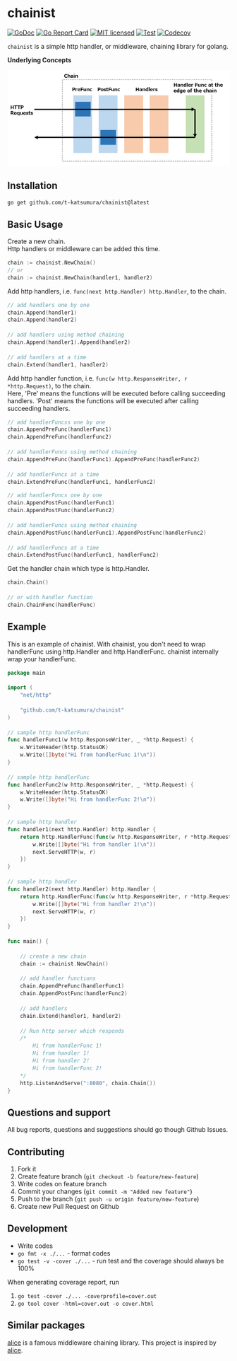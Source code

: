 # chainist

[![GoDoc](https://godoc.org/github.com/t-katsumura/chainist?status.svg)](http://godoc.org/github.com/t-katsumura/chainist)
[![Go Report Card](https://goreportcard.com/badge/github.com/t-katsumura/chainist)](https://goreportcard.com/report/github.com/t-katsumura/chainist)
[![MIT licensed](https://img.shields.io/badge/license-MIT-blue.svg)](./LICENSE)
[![Test](https://github.com/t-katsumura/chainist/actions/workflows/test.yml/badge.svg?branch=main)](https://github.com/t-katsumura/chainist/actions/workflows/test.yml?query=branch%3Amain)
[![Codecov](https://codecov.io/gh/t-katsumura/chainist/branch/main/graph/badge.svg?token=3ZRzIQTXIw)](https://codecov.io/gh/t-katsumura/chainist)

`chainist` is a simple http handler, or middleware, chaining library for golang.

**Underlying Concepts**

![concepts.png](/docs/images/concepts.png)

## Installation

```
go get github.com/t-katsumura/chainist@latest
```

## Basic Usage

Create a new chain.  
Http handlers or middleware can be added this time.

```go
chain := chainist.NewChain()
// or
chain := chainist.NewChain(handler1, handler2)
```

Add http handlers, i.e. `func(next http.Handler) http.Handler`, to the chain.

```go
// add handlers one by one
chain.Append(handler1)
chain.Append(handler2)

// add handlers using method chaining
chain.Append(handler1).Append(handler2)

// add handlers at a time
chain.Extend(handler1, handler2)
```

Add http handler function, i.e. `func(w http.ResponseWriter, r *http.Request)`, to the chain.  
Here, 'Pre' means the functions will be executed before calling succeeding handlers. 'Post' means the functions will be executed after calling succeeding handlers.

```go
// add handlerFuncss one by one
chain.AppendPreFunc(handlerFunc1)
chain.AppendPreFunc(handlerFunc2)

// add handlerFuncs using method chaining
chain.AppendPreFunc(handlerFunc1).AppendPreFunc(handlerFunc2)

// add handlerFuncs at a time
chain.ExtendPreFunc(handlerFunc1, handlerFunc2)
```

```go
// add handlerFuncs one by one
chain.AppendPostFunc(handlerFunc1)
chain.AppendPostFunc(handlerFunc2)

// add handlerFuncs using method chaining
chain.AppendPostFunc(handlerFunc1).AppendPostFunc(handlerFunc2)

// add handlerFuncs at a time
chain.ExtendPostFunc(handlerFunc1, handlerFunc2)
```

Get the handler chain which type is http.Handler.

```go
chain.Chain()

// or with handler function
chain.ChainFunc(handlerFunc)
```

## Example

This is an example of chainist.
With chainist, you don't need to wrap handlerFunc using http.Handler and http.HandlerFunc. chainist internally wrap your handlerFunc.

```go
package main

import (
    "net/http"

    "github.com/t-katsumura/chainist"
)

// sample http handlerFunc
func handlerFunc1(w http.ResponseWriter, _ *http.Request) {
    w.WriteHeader(http.StatusOK)
    w.Write([]byte("Hi from handlerFunc 1!\n"))
}

// sample http handlerFunc
func handlerFunc2(w http.ResponseWriter, _ *http.Request) {
    w.WriteHeader(http.StatusOK)
    w.Write([]byte("Hi from handlerFunc 2!\n"))
}

// sample http handler
func handler1(next http.Handler) http.Handler {
    return http.HandlerFunc(func(w http.ResponseWriter, r *http.Request) {
        w.Write([]byte("Hi from handler 1!\n"))
        next.ServeHTTP(w, r)
    })
}

// sample http handler
func handler2(next http.Handler) http.Handler {
    return http.HandlerFunc(func(w http.ResponseWriter, r *http.Request) {
        w.Write([]byte("Hi from handler 2!\n"))
        next.ServeHTTP(w, r)
    })
}

func main() {

    // create a new chain
    chain := chainist.NewChain()

    // add handler functions
    chain.AppendPreFunc(handlerFunc1)
    chain.AppendPostFunc(handlerFunc2)

    // add handlers
    chain.Extend(handler1, handler2)

    // Run http server which responds
    /*
        Hi from handlerFunc 1!
        Hi from handler 1!
        Hi from handler 2!
        Hi from handlerFunc 2!
    */
    http.ListenAndServe(":8080", chain.Chain())
}
```

## Questions and support

All bug reports, questions and suggestions should go though Github Issues.

## Contributing

1. Fork it
1. Create feature branch (`git checkout -b feature/new-feature`)
1. Write codes on feature branch
1. Commit your changes (`git commit -m "Added new feature"`)
1. Push to the branch (`git push -u origin feature/new-feature`)
1. Create new Pull Request on Github

## Development

- Write codes
- `go fmt -x ./...` - format codes
- `go test -v -cover ./...` - run test and the coverage should always be 100%

When generating coverage report, run

1. `go test -cover ./... -coverprofile=cover.out`
2. `go tool cover -html=cover.out -o cover.html`

## Similar packages

[alice](https://github.com/justinas/alice) is a famous middleware chaining library.
This project is inspired by [alice](https://github.com/justinas/alice).

